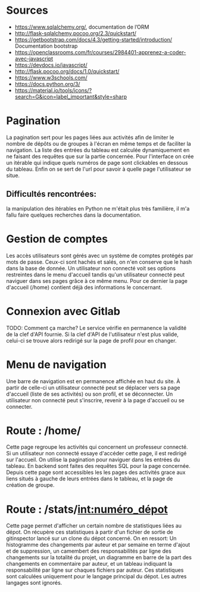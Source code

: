 # Sources

- https://www.sqlalchemy.org/, documentation de l’ORM
- http://flask-sqlalchemy.pocoo.org/2.3/quickstart/
- https://getbootstrap.com/docs/4.3/getting-started/introduction/ Documentation bootstrap
- https://openclassrooms.com/fr/courses/2984401-apprenez-a-coder-avec-javascript
- https://devdocs.io/javascript/
- http://flask.pocoo.org/docs/1.0/quickstart/
- https://www.w3schools.com/
- https://docs.python.org/3/
- https://material.io/tools/icons/?search=G&icon=label_important&style=sharp

# Pagination

La pagination sert pour les pages liées aux activités afin de limiter le nombre de dépôts ou de groupes à l'écran en même temps et de faciliter la navigation. La liste des entrées du tableau est calculée dynamiquement en ne faisant des requêtes que sur la partie concernée. Pour l'interface on crée un itérable qui indique quels numéros de page sont clickables en dessous du tableau. Enfin on se sert de l'url pour savoir à quelle page l'utilisateur se situe.

## Difficultés rencontrées: 
la manipulation des itérables en Python ne m'était plus très familière, il m'a fallu faire quelques recherches dans la documentation.

# Gestion de comptes

Les accès utilisateurs sont gérés avec un système de comptes protégés par mots de passe. Ceux-ci sont hachés et salés, on n'en conserve que le hash dans la base de donnée. Un utilisateur non connecté voit ses options restreintes dans le menu d'accueil tandis qu'un utilisateur connecté peut naviguer dans ses pages grâce à ce même menu. Pour ce dernier la page d'accueil (/home) contient déjà des informations le concernant.

# Connexion avec Gitlab

TODO: Comment ça marche?
Le service vérifie en permanence la validité de la clef d'API fournie. Si la clef d'API de l'utilisateur n'est plus valide, celui-ci se trouve alors redirigé sur la page de profil pour en changer. 

# Menu de navigation

Une barre de navigation est en permanence affichée en haut du site. À partir de celle-ci un utilisateur connecté peut se déplacer vers sa page d'accueil (liste de ses activités) ou son profil, et se déconnecter. Un utilisateur non connecté peut s'inscrire, revenir à la page d'accueil ou se connecter. 

# Route : /home/

Cette page regroupe les activités qui concernent un professeur connecté. Si un utilisateur non connecté essaye d'accéder cette page, il est redirigé sur l'accueil. On utilise la pagination pour naviguer dans les entrées du tableau. En backend sont faites des requêtes SQL pour la page concernée. Depuis cette page sont accessibles les les pages des activités grace aux liens situés à gauche de leurs entrées dans le tableau, et la page de création de groupe. 

# Route : /stats/<int:numéro_dépot>

Cette page permet d'afficher un certain nombre de statistiques liées au dépot. On récupère ces statistiques à partir d'un fichier de sortie de gitinspector lancé sur un clone du dépot concerné. On en ressort: Un histogramme des changements par auteur et par semaine en terme d'ajout et de suppression, un camembert des responsabilités par ligne des changements sur la totalité du projet, un diagramme en barre de la part des changements en commentaire par auteur, et un tableau indiquant la responsabilité par ligne sur chaques fichiers par auteur.
Ces statistiques sont calculées uniquement pour le langage principal du dépot. Les autres langages sont ignorés.
